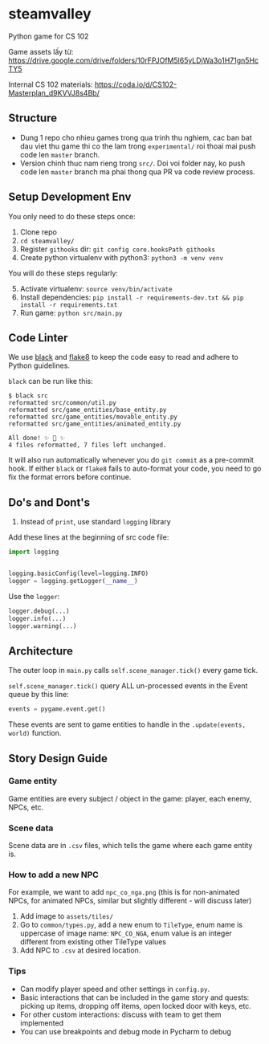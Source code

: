 # steamvalley
Python game for CS 102

Game assets lấy từ: https://drive.google.com/drive/folders/10rFPJOfM5l65yLDjWa3o1H71gn5HcTY5

Internal CS 102 materials: https://coda.io/d/CS102-Masterplan_d9KVVJ8s4Bb/

## Structure

* Dung 1 repo cho nhieu games trong qua trinh thu nghiem, cac ban bat dau viet thu game thi co the lam trong `experimental/` roi thoai mai push code len `master` branch.
* Version chinh thuc nam rieng trong `src/`. Doi voi folder nay, ko push code len `master` branch ma phai thong qua PR va code review process.

## Setup Development Env

You only need to do these steps once:

1. Clone repo
2. `cd steamvalley/`
3. Register `githooks` dir: `git config core.hooksPath githooks`
4. Create python virtualenv with python3: `python3 -m venv venv`

You will do these steps regularly: 

5. Activate virtualenv: `source venv/bin/activate`
6. Install dependencies: `pip install -r requirements-dev.txt && pip install -r requirements.txt`
7. Run game: `python src/main.py`

## Code Linter

We use [black](https://black.readthedocs.io/en/stable/) and [flake8](https://flake8.pycqa.org/)
to keep the code easy to read and adhere to Python guidelines.

`black` can be run like this:

```shell
$ black src
reformatted src/common/util.py
reformatted src/game_entities/base_entity.py
reformatted src/game_entities/movable_entity.py
reformatted src/game_entities/animated_entity.py

All done! ✨ 🍰 ✨
4 files reformatted, 7 files left unchanged.
```

It will also run automatically whenever you do `git commit` as a pre-commit hook.
If either `black` or `flake8` fails to auto-format your code, you need to go fix the format errors before continue.

## Do's and Dont's

1. Instead of `print`, use standard `logging` library

Add these lines at the beginning of src code file:

```python
import logging


logging.basicConfig(level=logging.INFO)
logger = logging.getLogger(__name__)
```

Use the `logger`:

```python
logger.debug(...)
logger.info(...)
logger.warning(...)
```


## Architecture

The outer loop in `main.py` calls `self.scene_manager.tick()` every game tick.

`self.scene_manager.tick()` query ALL un-processed events in the Event queue by this line:

```python
events = pygame.event.get()
```

These events are sent to game entities to handle in the `.update(events, world)` function. 


## Story Design Guide

### Game entity

Game entities are every subject / object in the game: player, each enemy, NPCs, etc.

### Scene data

Scene data are in `.csv` files, which tells the game where each game entity is.

### How to add a new NPC

For example, we want to add `npc_co_nga.png`
(this is for non-animated NPCs,
 for animated NPCs, similar but slightly different - will discuss later)

1. Add image to `assets/tiles/`
2. Go to `common/types.py`, add a new enum to `TileType`, enum name is uppercase of image name: `NPC_CO_NGA`, enum value is an integer different from existing other TileType values
3. Add NPC to `.csv`  at desired location.

### Tips

* Can modify player speed and other settings in `config.py`.
* Basic interactions that can be included in the game story and quests: picking up items, dropping off items, open locked door with keys, etc.
* For other custom interactions: discuss with team to get them implemented
* You can use breakpoints and debug mode in Pycharm to debug
